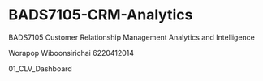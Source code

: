 # BADS7105-CRM-Analytics
BADS7105 Customer Relationship Management Analytics and Intelligence

Worapop Wiboonsirichai 6220412014

01_CLV_Dashboard

